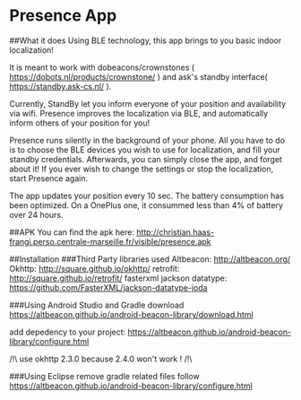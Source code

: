 # Presence App

##What it does
Using BLE technology, this app brings to you basic indoor localization!

It is meant to work with dobeacons/crownstones ( https://dobots.nl/products/crownstone/ ) and ask's standby interface( https://standby.ask-cs.nl/ ).

Currently, StandBy let you inform everyone of your position and availability via wifi. Presence improves the localization via BLE, and automatically inform others of your position for you!

Presence runs silently in the background of your phone. All you have to do is to choose the BLE devices you wish to use for localization, and fill your standby credentials. Afterwards, you can simply close the app, and forget about it! If you ever wish to change the settings or stop the localization, start Presence again.

The app updates your position every 10 sec. The battery consumption has been optimized. On a OnePlus one, it consummed less than 4% of battery over 24 hours.

##APK
You can find the apk here: http://christian.haas-frangi.perso.centrale-marseille.fr/visible/presence.apk

##Installation
###Third Party libraries used
Altbeacon: http://altbeacon.org/
Okhttp: http://square.github.io/okhttp/
retrofit: http://square.github.io/retrofit/
fasterxml jackson datatype: https://github.com/FasterXML/jackson-datatype-joda

###Using Android Studio and Gradle
download https://altbeacon.github.io/android-beacon-library/download.html

add depedency to your project: https://altbeacon.github.io/android-beacon-library/configure.html

/!\ use okhttp 2.3.0 because 2.4.0 won't work ! /!\

###Using Eclipse
remove gradle related files
follow https://altbeacon.github.io/android-beacon-library/configure.html

